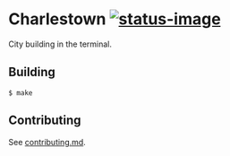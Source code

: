 # Charlestown [![status-image]][status-url]

City building in the terminal.

## Building

```
$ make
```

## Contributing

See [contributing.md](/contributing.md).

[status-image]: https://travis-ci.org/dadleyy/charlestown.svg?branch=master
[status-url]: https://travis-ci.org/dadleyy/charlestown
